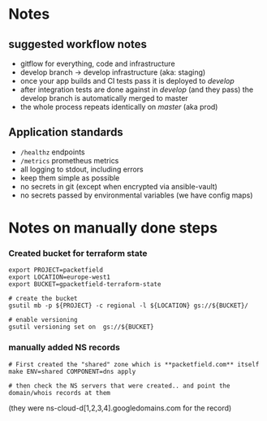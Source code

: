 # Notes

## suggested workflow notes
- gitflow for everything, code and infrastructure
- develop branch -> develop infrastructure (aka: staging)
- once your app builds and CI tests pass it is deployed to *develop*
- after integration tests are done against in *develop* (and they pass) the develop branch is automatically merged to master
- the whole process repeats identically on *master* (aka prod)

## Application standards

- `/healthz` endpoints
- `/metrics` prometheus metrics
- all logging to stdout, including errors
- keep them simple as possible
- no secrets in git (except when encrypted via ansible-vault)
- no secrets passed by environmental variables (we have config maps)

# Notes on manually done steps

### Created bucket for terraform state

```
export PROJECT=packetfield
export LOCATION=europe-west1
export BUCKET=gpacketfield-terraform-state

# create the bucket
gsutil mb -p ${PROJECT} -c regional -l ${LOCATION} gs://${BUCKET}/

# enable versioning
gsutil versioning set on  gs://${BUCKET}
```

### manually added NS records

```
# First created the "shared" zone which is **packetfield.com** itself
make ENV=shared COMPONENT=dns apply

# then check the NS servers that were created.. and point the domain/whois records at them
```
(they were ns-cloud-d[1,2,3,4].googledomains.com for the record)


